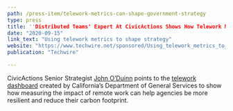 ```yaml
---
path: /press-item/telework-metrics-can-shape-government-strategy
type: press
title: ''Distributed Teams' Expert At CivicActions Shows How Telework Metrics Can Shape Government Strategy'
date: "2020-09-15"
link_text: "Using telework metrics to shape strategy"
website: "https://www.techwire.net/sponsored/Using_telework_metrics_to_shape_strategy.html"
publication: "Techwire"

---
```


CivicActions Senior Strategist [John O’Duinn](https://civicactions.com/team/john-o-duinn) points to the [telework dashboard](https://telework.govops.ca.gov/tracking-telework/) created by California’s Department of General Services to show how measuring the impact of remote work can help agencies be more resilient and reduce their carbon footprint.
